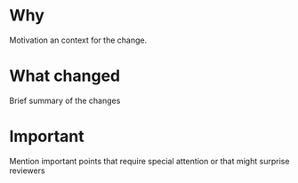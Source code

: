 # Why

Motivation an context for the change.

# What changed

Brief summary of the changes

# Important

Mention important points that require special attention or that might surprise
reviewers
